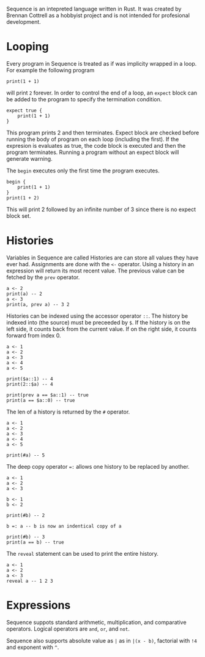 Sequence is an intepreted language written in Rust. It was created by Brennan Cottrell as a 
hobbyist project and is not intended for profesional development.

# Looping 

Every program in Sequence is treated as if was implicity wrapped in a loop. For example the following program 
``` 
print(1 + 1)
```
will print `2` forever. In order to control the end of a loop, an `expect` block can be added to the program to specify the termination condition.
```
expect true { 
    print(1 + 1)
}
``` 
This program prints 2 and then terminates. Expect block are checked before running the body of program on each loop (including the first). If the expresion is evaluates as true, the code block is executed and then the program terminates. Running a program without an expect block will generate warning.

The `begin` executes only the first time the program executes. 
```
begin {
    print(1 + 1)
}
print(1 + 2)
```
This will print 2 followed by an infinite number of 3 since there is no expect block set.

# Histories

Variables in Sequence are called Histories are can store all values they have ever had. Assignments are done with the `<-` operator. Using a history in an expression will return its most recent value. The previous value can be fetched by the `prev` operator. 
```
a <- 2
print(a) -- 2
a <- 3
print(a, prev a) -- 3 2
```

Histories can be indexed using the accessor operator `::`. The history be indexed into (the source) must be preceeded by `$`. If the history is on the left side, it counts back from the current value. If on the right side, it counts forward from index 0. 
```
a <- 1
a <- 2
a <- 3
a <- 4
a <- 5

print($a::1) -- 4
print(2::$a) -- 4

print(prev a == $a::1) -- true 
print(a == $a::0) -- true
```

The len of a history is returned by the `#` operator. 
```
a <- 1
a <- 2
a <- 3
a <- 4
a <- 5

print(#a) -- 5
```

The deep copy operator `=:` allows one history to be replaced by another. 

```
a <- 1
a <- 2
a <- 3

b <- 1
b <- 2

print(#b) -- 2

b =: a -- b is now an indentical copy of a

print(#b) -- 3
print(a == b) -- true
```

The `reveal` statement can be used to print the entire history. 

```
a <- 1
a <- 2
a <- 3
reveal a -- 1 2 3 
```

# Expressions 
Sequence suppots standard arithmetic, multiplication, and comparative operators. Logical operators are `and`, `or`, and `not`. 

Sequence also supports absolute value as `|` as in `|(x - b)`, factorial with `!4` and exponent with `^`.  
